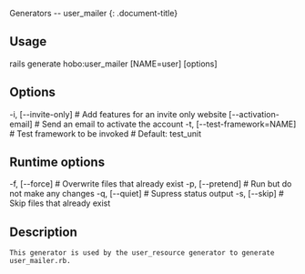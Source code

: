 Generators -- user\_mailer
{: .document-title}


## Usage

    

  rails generate hobo:user_mailer [NAME=user] [options]


## Options

    

  -i, [--invite-only]          # Add features for an invite only website
      [--activation-email]     # Send an email to activate the account
  -t, [--test-framework=NAME]  # Test framework to be invoked
                               # Default: test_unit


## Runtime options

    

  -f, [--force]    # Overwrite files that already exist
  -p, [--pretend]  # Run but do not make any changes
  -q, [--quiet]    # Supress status output
  -s, [--skip]     # Skip files that already exist


## Description

    

    This generator is used by the user_resource generator to generate user_mailer.rb.
